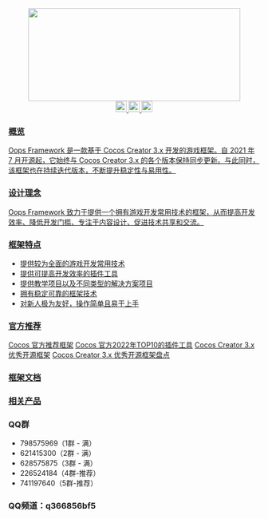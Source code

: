 <div align="center" >
<img src="https://foruda.gitee.com/images/1724943109003294846/4b4d1ba8_548477.png" width="425" height="186" />
</div>

<div align="center" >
<a href="https://gitee.com/dgflash/oops-plugin-framework/blob/master/LICENSE" target="_blank">
    <img src="https://img.shields.io/badge/Licence-MIT-green.svg?style=flat" height="22"/>
</a>
<a href="https://gitee.com/dgflash/oops-framework/wikis/pages?sort_id=12101082&doc_id=2873565" target="_blank">
    <img src="https://img.shields.io/badge/Version-2.0.0-blue.svg?style=flat" height="22"/>
</a>
<a href='https://gitee.com/dgflash/oops-framework/stargazers' target="_blank">
   <img src='https://gitee.com/dgflash/oops-framework/badge/star.svg?theme=dark' alt='star' height="22" />
</div>

### 概览
Oops Framework 是一款基于 Cocos Creator 3.x 开发的游戏框架。自 2021 年 7 月开源起，它始终与 Cocos Creator 3.x 的各个版本保持同步更新。与此同时，该框架也在持续迭代版本，不断提升稳定性与易用性。

### 设计理念
Oops Framework 致力于提供一个拥有游戏开发常用技术的框架，从而提高开发效率、降低开发门槛、专注于内容设计、促进技术共享和交流。

### 框架特点
- 提供较为全面的游戏开发常用技术
- 提供可提高开发效率的插件工具
- 提供教学项目以及不同类型的解决方案项目
- 拥有稳定可靠的框架技术
- 对新人极为友好，操作简单且易于上手

### 官方推荐
<a href="https://mp.weixin.qq.com/s/FfkKn1jLxfDCd6sMaDAT-A" target="_blank">Cocos 官方推荐框架</a>
<a href="https://mp.weixin.qq.com/s/WTLBMjv0uoA4XPneLcjC-w" target="_blank">Cocos 官方2022年TOP10的插件工具</a>
<a href="https://mp.weixin.qq.com/s/MzP-6P6uiddm3ckrISvmkg" target="_blank">Cocos Creator 3.x 优秀开源框架</a>
<a href="https://www.bilibili.com/video/BV1B9pFejEko/?vd_source=2ecab277f9fb79c5e11c909bf0affd34" target="_blank">Cocos Creator 3.x 优秀开源框架盘点</a>

### <a href="https://gitee.com/dgflash/oops-framework/wikis/pages?sort_id=12002375&doc_id=2873565" target="_blank">框架文档</a>

### <a href="https://store.cocos.com/app/search?name=oops" target="_blank">相关产品</a>

### QQ群
- 798575969（1群 - 满） 
- 621415300（2群 - 满）
- 628575875（3群 - 满）
- 226524184（4群-推荐）
- 741197640（5群-推荐）

### QQ频道：q366856bf5